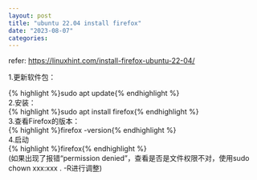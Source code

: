 ```yaml
---
layout: post
title: "ubuntu 22.04 install firefox"
date: "2023-08-07"
categories: 
---
```

<p>refer: <a href="https://linuxhint.com/install-firefox-ubuntu-22-04/">https://linuxhint.com/install-firefox-ubuntu-22-04/</a></p>

<p>1.更新软件包：</p>

<div class="blackboard codecolorer-container text" style="width:100%">
<div class="codecolorer text">{% highlight %}sudo apt update{% endhighlight %}</div>

<div class="codecolorer text">2.安装：</div>

<div class="codecolorer text">
<div class="blackboard codecolorer-container text" style="width:100%">
<div class="codecolorer text">{% highlight %}sudo apt install firefox{% endhighlight %}</div>

<div class="codecolorer text">3.查看Firefox的版本：</div>

<div class="codecolorer text">
<div class="blackboard codecolorer-container text" style="width:100%">
<div class="codecolorer text">{% highlight %}firefox -version{% endhighlight %}</div>

<div class="codecolorer text">4.启动</div>

<div class="codecolorer text">{% highlight %}firefox{% endhighlight %}</div>

<div class="codecolorer text">(如果出现了报错&ldquo;permission denied&rdquo;，查看是否是文件权限不对，使用sudo chown xxx:xxx . -R进行调整)</div>
</div>
</div>
</div>
</div>
</div>

